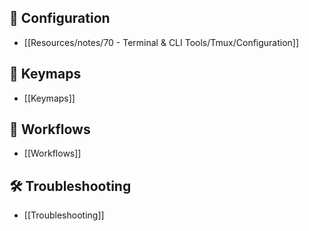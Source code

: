 
## 🔧 Configuration
- [[Resources/notes/70 - Terminal & CLI Tools/Tmux/Configuration]]

## 🎯 Keymaps
- [[Keymaps]]

## 🚀 Workflows
- [[Workflows]]

## 🛠 Troubleshooting
- [[Troubleshooting]]